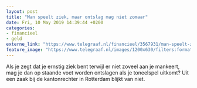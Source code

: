```yaml
---
layout: post
title: "Man speelt ziek, maar ontslag mag niet zomaar"
date: Fri, 10 May 2019 14:39:44 +0200
categories: 
- financieel 
- geld 
externe_link: "https://www.telegraaf.nl/financieel/3567931/man-speelt-ziek-maar-ontslag-mag-niet-zomaar"
feature_image: "https://www.telegraaf.nl/images/1200x630/filters:format(jpeg):quality(80)/cdn-kiosk-api.telegraaf.nl/fe913ac8-7322-11e9-b2bc-02d2fb1aa1d7.jpg"
---
```


<p class="intro">Als je zegt dat je ernstig ziek bent terwijl er niet zoveel aan je mankeert, mag je dan op staande voet worden ontslagen als je toneelspel uitkomt? Uit een zaak bij de kantonrechter in Rotterdam blijkt van niet.</p>
